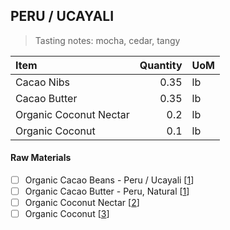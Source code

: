 ## PERU / UCAYALI 
> Tasting notes: mocha, cedar, tangy

| Item | Quantity | UoM  |
| :---     | ---:    | :--- |
| Cacao Nibs  | 0.35    | lb    |
| Cacao Butter   | 0.35    | lb    |
| Organic Coconut Nectar    | 0.2      | lb      |
| Organic Coconut     | 0.1      | lb      |

#### Raw Materials
- [ ] Organic Cacao Beans -  Peru / Ucayali [[1](/vendors)]
- [ ] Organic Cacao Butter - Peru, Natural [[1](/vendors)]
- [ ] Organic Coconut Nectar [[2](/vendors)]
- [ ] Organic Coconut [[3](/vendors)]
